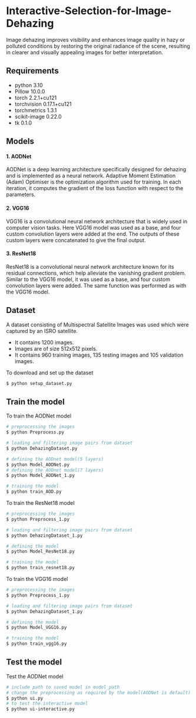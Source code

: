 # Interactive-Selection-for-Image-Dehazing
Image dehazing improves visibility and enhances image quality in hazy or polluted conditions by restoring the original radiance of the scene, resulting in clearer and visually appealing images for better interpretation.

## Requirements

- python 3.10
- Pillow 10.0.0
- torch 2.2.1+cu121
- torchvision 0.17.1+cu121
- torchmetrics 1.3.1
- scikit-image 0.22.0
 - tk 0.1.0

## Models

#### 1. AODNet
AODNet is a deep learning architecture specifically designed for dehazing and is implemented as a neural network. Adaptive Moment Estimation (Adam) Optimiser is the optimization algorithm used for training. In each iteration, it computes the gradient of the loss function with respect to the parameters.

#### 2. VGG16
VGG16 is a convolutional neural network architecture that is widely used in computer vision tasks. Here VGG16 model was used as a base, and four custom convolution layers were added at the end. The outputs of these custom layers were concatenated to give the final output.

#### 3. ResNet18
ResNet18 is a convolutional neural network architecture known for its residual connections, which help alleviate the vanishing gradient problem. Similar to the VGG16 model, it was used as a base, and four custom convolution layers were added. The same function was performed as with the VGG16 model.

## Dataset
A dataset consisting of Multispectral Satellite Images was used which were captured by an ISRO satellite.
- It contains 1200 images.
- Images are of size 512x512 pixels.
- It contains 960 training images, 135 testing images and 105 validation images.

To download and set up the dataset
```bash
$ python setup_dataset.py 
```


## Train the model
To train the AODNet model

```bash
# preprocessing the images
$ python Preprocess.py
```
```bash
# loading and filtering image pairs from dataset
$ python DehazingDataset.py
```
```bash
# defining the AODnet model(5 layers)
$ python Model_AODNet.py
# defining the AODnet model(7 layers)
$ python Model_AODNet_1.py
```
```bash
# training the model
$ python train_AOD.py
```

To train the ResNet18 model

```bash
# preprocessing the images
$ python Preprocess_1.py
```
```bash
# loading and filtering image pairs from dataset
$ python DehazingDataset_1.py
```
```bash
# defining the model
$ python Model_ResNet18.py
```
```bash
# training the model
$ python train_resnet18.py
```

To train the VGG16 model

```bash
# preprocessing the images
$ python Preprocess_1.py
```
```bash
# loading and filtering image pairs from dataset
$ python DehazingDataset_1.py
```
```bash
# defining the model
$ python Model_VGG16.py
```
```bash
# training the model
$ python train_vgg16.py
```

## Test the model
Test the AODNet model
```bash
# include path to saved model in model_path
# change the preprocessing as required by the model(AODNet is default)
$ python ui.py
# to test the interactive model
$ python ui-interactive.py
```

